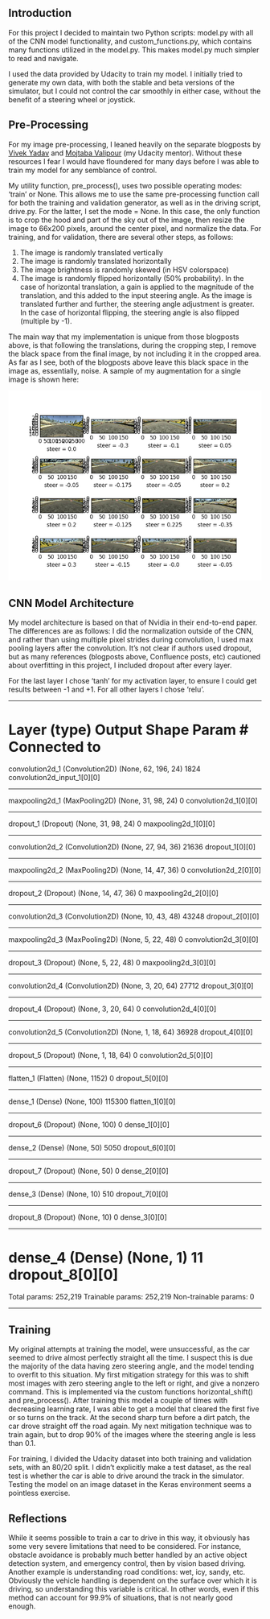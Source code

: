 ## Introduction ##

For this project I decided to maintain two Python scripts: model.py with all of the CNN model functionality, and custom_functions.py, which contains many functions utilized in the model.py.  This makes model.py much simpler to read and navigate.

I used the data provided by Udacity to train my model.  I initially tried to generate my own data, with both the stable and beta versions of the simulator, but I could not control the car smoothly in either case, without the benefit of a steering wheel or joystick.

## Pre-Processing ##

For my image pre-processing, I leaned heavily on the separate blogposts by [Vivek Yadav](https://chatbotslife.com/using-augmentation-to-mimic-human-driving-496b569760a9#.5zfkeeph4) and [Mojtaba Valipour](https://medium.com/@ValipourMojtaba/my-approach-for-project-3-2545578a9319#.em46k7679) (my Udacity mentor).  Without these resources I fear I would have floundered for many days before I was able to train my model for any semblance of control.

My utility function, pre_process(), uses two possible operating modes: ‘train’ or None.  This allows me to use the same pre-processing function call for both the training and validation generator, as well as in the driving script, drive.py.  For the latter, I set the mode = None.  In this case, the only function is to crop the hood and part of the sky out of the image, then resize the image to 66x200 pixels, around the center pixel, and normalize the data.  For training, and for validation, there are several other steps, as follows:
1. The image is randomly translated vertically
2. The image is randomly translated horizontally
3. The image brightness is randomly skewed (in HSV colorspace)
4. The image is randomly flipped horizontally (50% probability).
In the case of horizontal translation, a gain is applied to the magnitude of the translation, and this added to the input steering angle.  As the image is translated further and further, the steering angle adjustment is greater.  In the case of horizontal flipping, the steering angle is also flipped (multiple by -1).

The main way that my implementation is unique from those blogposts above, is that following the translations, during the cropping step, I remove the black space from the final image, by not including it in the cropped area.  As far as I see, both of the blogposts above leave this black space in the image as, essentially, noise.  A sample of my augmentation for a single image is shown here:

![augmentation.png should go here, whoops!](augmentation.png)

## CNN Model Architecture ##

My model architecture is based on that of Nvidia in their end-to-end paper.  The differences are as follows: I did the normalization outside of the CNN, and rather than using multiple pixel strides during convolution, I used max pooling layers after the convolution.  It’s not clear if authors used dropout, but as many references (blogposts above, Confluence posts, etc) cautioned about overfitting in this project, I included dropout after every layer. 

For the last layer I chose ‘tanh’ for my activation layer, to ensure I could get results between -1 and +1.  For all other layers I chose ‘relu’.

____________________________________________________________________________________________________
Layer (type)                     Output Shape          Param #     Connected to                     
====================================================================================================
convolution2d_1 (Convolution2D)  (None, 62, 196, 24)   1824        convolution2d_input_1[0][0]      
____________________________________________________________________________________________________
maxpooling2d_1 (MaxPooling2D)    (None, 31, 98, 24)    0           convolution2d_1[0][0]            
____________________________________________________________________________________________________
dropout_1 (Dropout)              (None, 31, 98, 24)    0           maxpooling2d_1[0][0]             
____________________________________________________________________________________________________
convolution2d_2 (Convolution2D)  (None, 27, 94, 36)    21636       dropout_1[0][0]                  
____________________________________________________________________________________________________
maxpooling2d_2 (MaxPooling2D)    (None, 14, 47, 36)    0           convolution2d_2[0][0]            
____________________________________________________________________________________________________
dropout_2 (Dropout)              (None, 14, 47, 36)    0           maxpooling2d_2[0][0]             
____________________________________________________________________________________________________
convolution2d_3 (Convolution2D)  (None, 10, 43, 48)    43248       dropout_2[0][0]                  
____________________________________________________________________________________________________
maxpooling2d_3 (MaxPooling2D)    (None, 5, 22, 48)     0           convolution2d_3[0][0]            
____________________________________________________________________________________________________
dropout_3 (Dropout)              (None, 5, 22, 48)     0           maxpooling2d_3[0][0]             
____________________________________________________________________________________________________
convolution2d_4 (Convolution2D)  (None, 3, 20, 64)     27712       dropout_3[0][0]                  
____________________________________________________________________________________________________
dropout_4 (Dropout)              (None, 3, 20, 64)     0           convolution2d_4[0][0]            
____________________________________________________________________________________________________
convolution2d_5 (Convolution2D)  (None, 1, 18, 64)     36928       dropout_4[0][0]                  
____________________________________________________________________________________________________
dropout_5 (Dropout)              (None, 1, 18, 64)     0           convolution2d_5[0][0]            
____________________________________________________________________________________________________
flatten_1 (Flatten)              (None, 1152)          0           dropout_5[0][0]                  
____________________________________________________________________________________________________
dense_1 (Dense)                  (None, 100)           115300      flatten_1[0][0]                  
____________________________________________________________________________________________________
dropout_6 (Dropout)              (None, 100)           0           dense_1[0][0]                    
____________________________________________________________________________________________________
dense_2 (Dense)                  (None, 50)            5050        dropout_6[0][0]                  
____________________________________________________________________________________________________
dropout_7 (Dropout)              (None, 50)            0           dense_2[0][0]                    
____________________________________________________________________________________________________
dense_3 (Dense)                  (None, 10)            510         dropout_7[0][0]                  
____________________________________________________________________________________________________
dropout_8 (Dropout)              (None, 10)            0           dense_3[0][0]                    
____________________________________________________________________________________________________
dense_4 (Dense)                  (None, 1)             11          dropout_8[0][0]                  
====================================================================================================
Total params: 252,219
Trainable params: 252,219
Non-trainable params: 0
____________________________________________________________________________________________________

## Training ##

My original attempts at training the model, were unsuccessful, as the car seemed to drive almost perfectly straight all the time.  I suspect this is due the majority of the data having zero steering angle, and the model tending to overfit to this situation.  My first mitigation strategy for this was to shift most images with zero steering angle to the left or right, and give a nonzero command.  This is implemented via the custom functions horizontal_shift() and pre_process().  After training this model a couple of times with decreasing learning rate, I was able to get a model that cleared the first five or so turns on the track.  At the second sharp turn before a dirt patch, the car drove straight off the road again.  My next mitigation technique was to train again, but to drop 90% of the images where the steering angle is less than 0.1.

For training, I divided the Udacity dataset into both training and validation sets, with an 80/20 split.  I didn’t explicitly make a test dataset, as the real test is whether the car is able to drive around the track in the simulator.  Testing the model on an image dataset in the Keras environment seems a pointless exercise.

## Reflections ##

While it seems possible to train a car to drive in this way, it obviously has some very severe limitations that need to be considered.  For instance, obstacle avoidance is probably much better handled by an active object detection system, and emergency control, then by vision based driving.  Another example is understanding road conditions: wet, icy, sandy, etc.  Obviously the vehicle handling is dependent on the surface over which it is driving, so understanding this variable is critical.  In other words, even if this method can account for 99.9% of situations, that is not nearly good enough.
